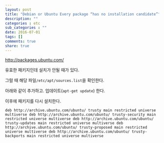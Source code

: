 ```yaml
---
layout: post
title: "Debian or Ubuntu Every package “has no installation candidate”"
description: ""
categories : etc
sub_categories : ""
date: 2016-07-01
tags: []
comments: true
share: true
---
```


http://packages.ubuntu.com/

  

유효한 패키지인데 설치가 안될 때가 있다.

그럴 때 해당 파일`/etc/apt/sources.list`을 확인한다.

  

아래와 같이 추가하고. 업데이트(`apt-get update`) 한다.

이후에 패키지를 다시 설치한다.

  

    deb http://archive.ubuntu.com/ubuntu/ trusty main restricted universe multiverse deb http://archive.ubuntu.com/ubuntu/ trusty-security main restricted universe multiverse deb http://archive.ubuntu.com/ubuntu/ trusty-updates main restricted universe multiverse deb http://archive.ubuntu.com/ubuntu/ trusty-proposed main restricted universe multiverse deb http://archive.ubuntu.com/ubuntu/ trusty-backports main restricted universe multiverse

